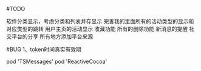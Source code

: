#TODO

软件分类显示，考虑分类和列表并存显示
完善我的里面所有的活动类型的显示和对应类型的跳转
用户主页的活动显示
收藏功能
所有的删除功能
新消息的提醒
社交平台的分享
所有地方添加平台来源

#BUG
1、token时间真实有效期


pod 'TSMessages'
pod 'ReactiveCocoa'